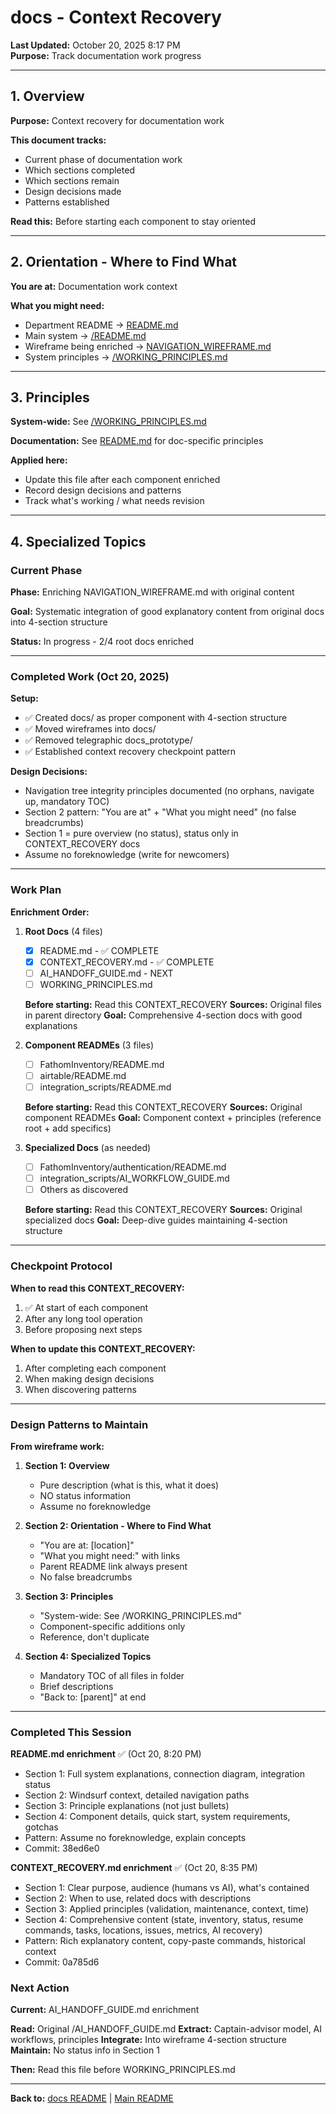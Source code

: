 # docs - Context Recovery

**Last Updated:** October 20, 2025 8:17 PM  
**Purpose:** Track documentation work progress

---

## 1. Overview

**Purpose:** Context recovery for documentation work

**This document tracks:**
- Current phase of documentation work
- Which sections completed
- Which sections remain
- Design decisions made
- Patterns established

**Read this:** Before starting each component to stay oriented

---

## 2. Orientation - Where to Find What

**You are at:** Documentation work context

**What you might need:**
- Department README → [README.md](README.md)
- Main system → [/README.md](../README.md)
- Wireframe being enriched → [NAVIGATION_WIREFRAME.md](NAVIGATION_WIREFRAME.md)
- System principles → [/WORKING_PRINCIPLES.md](../WORKING_PRINCIPLES.md)

---

## 3. Principles

**System-wide:** See [/WORKING_PRINCIPLES.md](../WORKING_PRINCIPLES.md)

**Documentation:** See [README.md](README.md) for doc-specific principles

**Applied here:**
- Update this file after each component enriched
- Record design decisions and patterns
- Track what's working / what needs revision

---

## 4. Specialized Topics

### Current Phase

**Phase:** Enriching NAVIGATION_WIREFRAME.md with original content

**Goal:** Systematic integration of good explanatory content from original docs into 4-section structure

**Status:** In progress - 2/4 root docs enriched

---

### Completed Work (Oct 20, 2025)

**Setup:**
- ✅ Created docs/ as proper component with 4-section structure
- ✅ Moved wireframes into docs/
- ✅ Removed telegraphic docs_prototype/
- ✅ Established context recovery checkpoint pattern

**Design Decisions:**
- Navigation tree integrity principles documented (no orphans, navigate up, mandatory TOC)
- Section 2 pattern: "You are at" + "What you might need" (no false breadcrumbs)
- Section 1 = pure overview (no status), status only in CONTEXT_RECOVERY docs
- Assume no foreknowledge (write for newcomers)

---

### Work Plan

**Enrichment Order:**

1. **Root Docs** (4 files)
   - [x] README.md - ✅ COMPLETE
   - [x] CONTEXT_RECOVERY.md - ✅ COMPLETE
   - [ ] AI_HANDOFF_GUIDE.md - NEXT
   - [ ] WORKING_PRINCIPLES.md
   
   **Before starting:** Read this CONTEXT_RECOVERY
   **Sources:** Original files in parent directory
   **Goal:** Comprehensive 4-section docs with good explanations

2. **Component READMEs** (3 files)
   - [ ] FathomInventory/README.md
   - [ ] airtable/README.md
   - [ ] integration_scripts/README.md
   
   **Before starting:** Read this CONTEXT_RECOVERY
   **Sources:** Original component READMEs
   **Goal:** Component context + principles (reference root + add specifics)

3. **Specialized Docs** (as needed)
   - [ ] FathomInventory/authentication/README.md
   - [ ] integration_scripts/AI_WORKFLOW_GUIDE.md
   - [ ] Others as discovered
   
   **Before starting:** Read this CONTEXT_RECOVERY
   **Sources:** Original specialized docs
   **Goal:** Deep-dive guides maintaining 4-section structure

---

### Checkpoint Protocol

**When to read this CONTEXT_RECOVERY:**
1. ✅ At start of each component
2. After any long tool operation
3. Before proposing next steps

**When to update this CONTEXT_RECOVERY:**
1. After completing each component
2. When making design decisions
3. When discovering patterns

---

### Design Patterns to Maintain

**From wireframe work:**

1. **Section 1: Overview**
   - Pure description (what is this, what it does)
   - NO status information
   - Assume no foreknowledge

2. **Section 2: Orientation - Where to Find What**
   - "You are at: [location]"
   - "What you might need:" with links
   - Parent README link always present
   - No false breadcrumbs

3. **Section 3: Principles**
   - "System-wide: See /WORKING_PRINCIPLES.md"
   - Component-specific additions only
   - Reference, don't duplicate

4. **Section 4: Specialized Topics**
   - Mandatory TOC of all files in folder
   - Brief descriptions
   - "Back to: [parent]" at end

---

### Completed This Session

**README.md enrichment** ✅ (Oct 20, 8:20 PM)
- Section 1: Full system explanations, connection diagram, integration status
- Section 2: Windsurf context, detailed navigation paths
- Section 3: Principle explanations (not just bullets)
- Section 4: Component details, quick start, system requirements, gotchas
- Pattern: Assume no foreknowledge, explain concepts
- Commit: 38ed6e0

**CONTEXT_RECOVERY.md enrichment** ✅ (Oct 20, 8:35 PM)
- Section 1: Clear purpose, audience (humans vs AI), what's contained
- Section 2: When to use, related docs with descriptions
- Section 3: Applied principles (validation, maintenance, context, time)
- Section 4: Comprehensive content (state, inventory, status, resume commands, tasks, locations, issues, metrics, AI recovery)
- Pattern: Rich explanatory content, copy-paste commands, historical context
- Commit: 0a785d6

### Next Action

**Current:** AI_HANDOFF_GUIDE.md enrichment

**Read:** Original /AI_HANDOFF_GUIDE.md
**Extract:** Captain-advisor model, AI workflows, principles
**Integrate:** Into wireframe 4-section structure
**Maintain:** No status info in Section 1

**Then:** Read this file before WORKING_PRINCIPLES.md

---

**Back to:** [docs README](README.md) | [Main README](../README.md)
